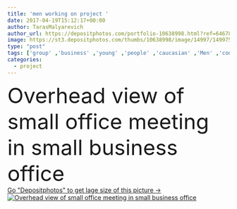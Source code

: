 ```yaml
---
title: 'men working on project '
date: 2017-04-19T15:12:17+00:00
author: TarasMalyarevich
author_url: https://depositphotos.com/portfolio-10638998.html?ref=64678756
image: https://st3.depositphotos.com/thumbs/10638998/image/14997/149975354/api_thumb_450.jpg?forcejpeg=true
type: "post"
tags: ['group' ,'business' ,'young' ,'people' ,'caucasian' ,'Men' ,'conversation' ,'working' ,'talking' ,'laptop' ,'occupation' ,'together' ,'togetherness' ,'friends' ,'indoors' ,'discussion' ,'profession' ,'casual' ,'team' ,'handsome' ,'teamwork' ,'meeting' ,'colleagues' ,'brainstorming' ,'coworkers' ,'discussing' ,'professionals' ,'multiethnic' ,'freelance' ,'notepads' ,'homeoffice' ,'mixed race' ,'Small Business' ,'overhead view' ,'smartphones' ]
categories: 
  - project
---
```

<div aling="center">
            <font size="60"> Overhead view of small office meeting in small business office</font>   
</div>
<div>
    <a href='https://depositphotos.com/149975354/stock-photo-men-working-on-project.html?ref=64678756' target=_blank > Go "Depositphotos" to get lage size of this picture ->
        <img href='https://depositphotos.com/149975354/stock-photo-men-working-on-project.html?ref=64678756' src='https://st3.depositphotos.com/10638998/14997/i/950/depositphotos_149975354-stock-photo-men-working-on-project.jpg?forcejpeg=true' alt='Overhead view of small office meeting in small business office' >
    </a>
</div>
